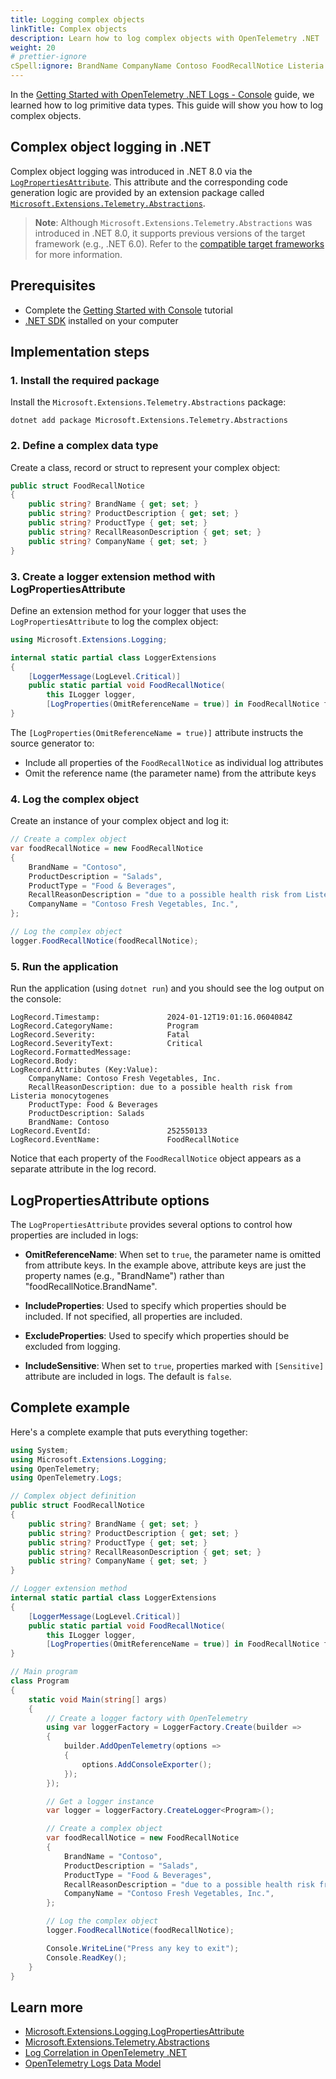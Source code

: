 ```yaml
---
title: Logging complex objects
linkTitle: Complex objects
description: Learn how to log complex objects with OpenTelemetry .NET
weight: 20
# prettier-ignore
cSpell:ignore: BrandName CompanyName Contoso FoodRecallNotice Listeria monocytogenes ProductDescription ProductType RecallReasonDescription
---
```


In the
[Getting Started with OpenTelemetry .NET Logs - Console](/docs/languages/dotnet/logs/getting-started-console/)
guide, we learned how to log primitive data types. This guide will show you how
to log complex objects.

## Complex object logging in .NET

Complex object logging was introduced in .NET 8.0 via the
[`LogPropertiesAttribute`](https://learn.microsoft.com/dotnet/api/microsoft.extensions.logging.logpropertiesattribute).
This attribute and the corresponding code generation logic are provided by an
extension package called
[`Microsoft.Extensions.Telemetry.Abstractions`](https://www.nuget.org/packages/Microsoft.Extensions.Telemetry.Abstractions/).

> **Note**: Although `Microsoft.Extensions.Telemetry.Abstractions` was
> introduced in .NET 8.0, it supports previous versions of the target framework
> (e.g., .NET 6.0). Refer to the
> [compatible target frameworks](https://www.nuget.org/packages/Microsoft.Extensions.Telemetry.Abstractions/#supportedframeworks-body-tab)
> for more information.

## Prerequisites

- Complete the
  [Getting Started with Console](/docs/languages/dotnet/logs/getting-started-console/)
  tutorial
- [.NET SDK](https://dotnet.microsoft.com/download) installed on your computer

## Implementation steps

### 1. Install the required package

Install the `Microsoft.Extensions.Telemetry.Abstractions` package:

```shell
dotnet add package Microsoft.Extensions.Telemetry.Abstractions
```

### 2. Define a complex data type

Create a class, record or struct to represent your complex object:

```csharp
public struct FoodRecallNotice
{
    public string? BrandName { get; set; }
    public string? ProductDescription { get; set; }
    public string? ProductType { get; set; }
    public string? RecallReasonDescription { get; set; }
    public string? CompanyName { get; set; }
}
```

### 3. Create a logger extension method with LogPropertiesAttribute

Define an extension method for your logger that uses the
`LogPropertiesAttribute` to log the complex object:

```csharp
using Microsoft.Extensions.Logging;

internal static partial class LoggerExtensions
{
    [LoggerMessage(LogLevel.Critical)]
    public static partial void FoodRecallNotice(
        this ILogger logger,
        [LogProperties(OmitReferenceName = true)] in FoodRecallNotice foodRecallNotice);
}
```

The `[LogProperties(OmitReferenceName = true)]` attribute instructs the source
generator to:

- Include all properties of the `FoodRecallNotice` as individual log attributes
- Omit the reference name (the parameter name) from the attribute keys

### 4. Log the complex object

Create an instance of your complex object and log it:

```csharp
// Create a complex object
var foodRecallNotice = new FoodRecallNotice
{
    BrandName = "Contoso",
    ProductDescription = "Salads",
    ProductType = "Food & Beverages",
    RecallReasonDescription = "due to a possible health risk from Listeria monocytogenes",
    CompanyName = "Contoso Fresh Vegetables, Inc.",
};

// Log the complex object
logger.FoodRecallNotice(foodRecallNotice);
```

### 5. Run the application

Run the application (using `dotnet run`) and you should see the log output on
the console:

```text
LogRecord.Timestamp:               2024-01-12T19:01:16.0604084Z
LogRecord.CategoryName:            Program
LogRecord.Severity:                Fatal
LogRecord.SeverityText:            Critical
LogRecord.FormattedMessage:
LogRecord.Body:
LogRecord.Attributes (Key:Value):
    CompanyName: Contoso Fresh Vegetables, Inc.
    RecallReasonDescription: due to a possible health risk from Listeria monocytogenes
    ProductType: Food & Beverages
    ProductDescription: Salads
    BrandName: Contoso
LogRecord.EventId:                 252550133
LogRecord.EventName:               FoodRecallNotice
```

Notice that each property of the `FoodRecallNotice` object appears as a separate
attribute in the log record.

## LogPropertiesAttribute options

The `LogPropertiesAttribute` provides several options to control how properties
are included in logs:

- **OmitReferenceName**: When set to `true`, the parameter name is omitted from
  attribute keys. In the example above, attribute keys are just the property
  names (e.g., "BrandName") rather than "foodRecallNotice.BrandName".

- **IncludeProperties**: Used to specify which properties should be included. If
  not specified, all properties are included.

- **ExcludeProperties**: Used to specify which properties should be excluded
  from logging.

- **IncludeSensitive**: When set to `true`, properties marked with `[Sensitive]`
  attribute are included in logs. The default is `false`.

## Complete example

Here's a complete example that puts everything together:

```csharp
using System;
using Microsoft.Extensions.Logging;
using OpenTelemetry;
using OpenTelemetry.Logs;

// Complex object definition
public struct FoodRecallNotice
{
    public string? BrandName { get; set; }
    public string? ProductDescription { get; set; }
    public string? ProductType { get; set; }
    public string? RecallReasonDescription { get; set; }
    public string? CompanyName { get; set; }
}

// Logger extension method
internal static partial class LoggerExtensions
{
    [LoggerMessage(LogLevel.Critical)]
    public static partial void FoodRecallNotice(
        this ILogger logger,
        [LogProperties(OmitReferenceName = true)] in FoodRecallNotice foodRecallNotice);
}

// Main program
class Program
{
    static void Main(string[] args)
    {
        // Create a logger factory with OpenTelemetry
        using var loggerFactory = LoggerFactory.Create(builder =>
        {
            builder.AddOpenTelemetry(options =>
            {
                options.AddConsoleExporter();
            });
        });

        // Get a logger instance
        var logger = loggerFactory.CreateLogger<Program>();

        // Create a complex object
        var foodRecallNotice = new FoodRecallNotice
        {
            BrandName = "Contoso",
            ProductDescription = "Salads",
            ProductType = "Food & Beverages",
            RecallReasonDescription = "due to a possible health risk from Listeria monocytogenes",
            CompanyName = "Contoso Fresh Vegetables, Inc.",
        };

        // Log the complex object
        logger.FoodRecallNotice(foodRecallNotice);

        Console.WriteLine("Press any key to exit");
        Console.ReadKey();
    }
}
```

## Learn more

- [Microsoft.Extensions.Logging.LogPropertiesAttribute](https://learn.microsoft.com/dotnet/api/microsoft.extensions.logging.logpropertiesattribute)
- [Microsoft.Extensions.Telemetry.Abstractions](https://github.com/dotnet/extensions/blob/main/src/Libraries/Microsoft.Extensions.Telemetry.Abstractions/README.md)
- [Log Correlation in OpenTelemetry .NET](/docs/languages/dotnet/logs/correlation/)
- [OpenTelemetry Logs Data Model](/docs/specs/otel/logs/data-model/)
